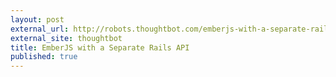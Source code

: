```yaml
---
layout: post
external_url: http://robots.thoughtbot.com/emberjs-with-a-separate-rails-api
external_site: thoughtbot
title: EmberJS with a Separate Rails API
published: true
---
```

